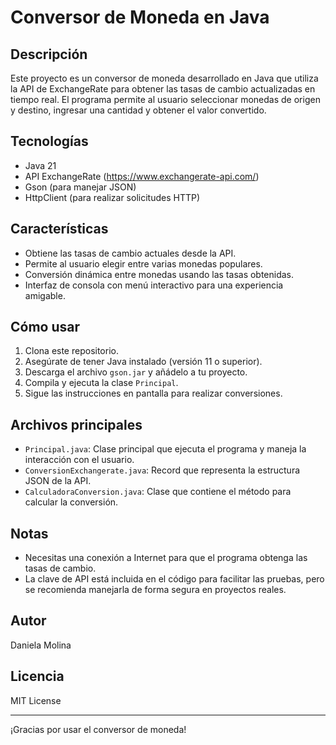 # Conversor de Moneda en Java

## Descripción
Este proyecto es un conversor de moneda desarrollado en Java que utiliza la API de ExchangeRate para obtener las tasas de cambio actualizadas en tiempo real. El programa permite al usuario seleccionar monedas de origen y destino, ingresar una cantidad y obtener el valor convertido.

## Tecnologías
- Java 21
- API ExchangeRate (https://www.exchangerate-api.com/)
- Gson (para manejar JSON)
- HttpClient (para realizar solicitudes HTTP)

## Características
- Obtiene las tasas de cambio actuales desde la API.
- Permite al usuario elegir entre varias monedas populares.
- Conversión dinámica entre monedas usando las tasas obtenidas.
- Interfaz de consola con menú interactivo para una experiencia amigable.

## Cómo usar
1. Clona este repositorio.
2. Asegúrate de tener Java instalado (versión 11 o superior).
3. Descarga el archivo `gson.jar` y añádelo a tu proyecto.
4. Compila y ejecuta la clase `Principal`.
5. Sigue las instrucciones en pantalla para realizar conversiones.

## Archivos principales
- `Principal.java`: Clase principal que ejecuta el programa y maneja la interacción con el usuario.
- `ConversionExchangerate.java`: Record que representa la estructura JSON de la API.
- `CalculadoraConversion.java`: Clase que contiene el método para calcular la conversión.

## Notas
- Necesitas una conexión a Internet para que el programa obtenga las tasas de cambio.
- La clave de API está incluida en el código para facilitar las pruebas, pero se recomienda manejarla de forma segura en proyectos reales.

## Autor
Daniela Molina 

## Licencia
MIT License

---

¡Gracias por usar el conversor de moneda!
